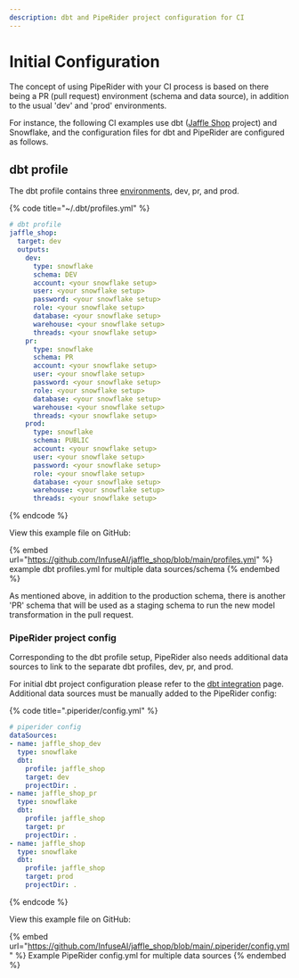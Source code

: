 ```yaml
---
description: dbt and PipeRider project configuration for CI
---
```


# Initial Configuration

The concept of using PipeRider with your CI process is based on there being a PR (pull request) environment (schema and data source), in addition to the usual 'dev' and 'prod' environments.

For instance, the following CI examples use dbt ([Jaffle Shop](https://github.com/dbt-labs/jaffle\_shop) project) and Snowflake, and the configuration files for dbt and PipeRider are configured as follows.

## dbt profile

The dbt profile contains three [environments](https://docs.getdbt.com/docs/collaborate/environments), dev, pr, and prod.

{% code title="~/.dbt/profiles.yml" %}
```yaml
# dbt profile
jaffle_shop:
  target: dev
  outputs:
    dev:
      type: snowflake
      schema: DEV
      account: <your snowflake setup>
      user: <your snowflake setup>
      password: <your snowflake setup>
      role: <your snowflake setup>
      database: <your snowflake setup>
      warehouse: <your snowflake setup>
      threads: <your snowflake setup>
    pr:
      type: snowflake
      schema: PR
      account: <your snowflake setup>
      user: <your snowflake setup>
      password: <your snowflake setup>
      role: <your snowflake setup>
      database: <your snowflake setup>
      warehouse: <your snowflake setup>
      threads: <your snowflake setup>
    prod:
      type: snowflake
      schema: PUBLIC
      account: <your snowflake setup>
      user: <your snowflake setup>
      password: <your snowflake setup>
      role: <your snowflake setup>
      database: <your snowflake setup>
      warehouse: <your snowflake setup>
      threads: <your snowflake setup>
```
{% endcode %}

View this example file on GitHub:

{% embed url="https://github.com/InfuseAI/jaffle_shop/blob/main/profiles.yml" %}
example dbt profiles.yml for multiple data sources/schema
{% endembed %}

As mentioned above, in addition to the production schema,  there is another 'PR' schema that will be used  as a staging schema to run the new model transformation in the pull request.

### PipeRider project config

Corresponding to the dbt profile setup, PipeRider also needs additional data sources to link to the separate dbt profiles, dev, pr, and prod.&#x20;

For initial dbt project configuration please refer to the [dbt integration](../dbt-integration.md) page. Additional data sources must be manually added to the PipeRider config:

{% code title=".piperider/config.yml" %}
```yaml
# piperider config
dataSources:
- name: jaffle_shop_dev
  type: snowflake
  dbt:
    profile: jaffle_shop
    target: dev
    projectDir: .
- name: jaffle_shop_pr
  type: snowflake
  dbt:
    profile: jaffle_shop
    target: pr
    projectDir: .
- name: jaffle_shop
  type: snowflake
  dbt:
    profile: jaffle_shop
    target: prod
    projectDir: .
```
{% endcode %}

View this example file on GitHub:

{% embed url="https://github.com/InfuseAI/jaffle_shop/blob/main/.piperider/config.yml" %}
Example PipeRider config.yml for multiple data sources
{% endembed %}

